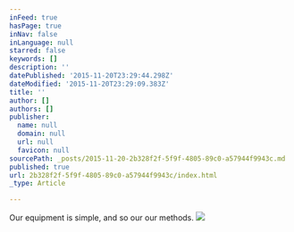 ```yaml
---
inFeed: true
hasPage: true
inNav: false
inLanguage: null
starred: false
keywords: []
description: ''
datePublished: '2015-11-20T23:29:44.298Z'
dateModified: '2015-11-20T23:29:09.383Z'
title: ''
author: []
authors: []
publisher:
  name: null
  domain: null
  url: null
  favicon: null
sourcePath: _posts/2015-11-20-2b328f2f-5f9f-4805-89c0-a57944f9943c.md
published: true
url: 2b328f2f-5f9f-4805-89c0-a57944f9943c/index.html
_type: Article

---
```

Our equipment is simple, and so our our methods.
![](https://the-grid-user-content.s3-us-west-2.amazonaws.com/f6ab942e-02aa-4c49-9c88-76b5344a235b.JPG)